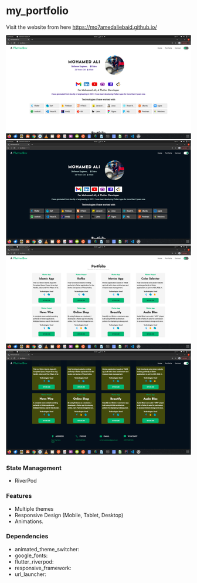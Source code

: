 # my_portfolio

Visit the website from here https://mo7amedaliebaid.github.io/

<p float="left">
   <img src="https://github.com/mo7amedaliEbaid/my-portfolio/blob/22d63a8355dbbcfe9d3beb1aa486ba1b753900b0/screenshots/home.png" width="570" />
   <img src="https://github.com/mo7amedaliEbaid/my-portfolio/blob/22d63a8355dbbcfe9d3beb1aa486ba1b753900b0/screenshots/home_dark.png" width="570" />
   <img src="https://github.com/mo7amedaliEbaid/my-portfolio/blob/22d63a8355dbbcfe9d3beb1aa486ba1b753900b0/screenshots/projects.png" width="570" />
   <img src="https://github.com/mo7amedaliEbaid/my-portfolio/blob/22d63a8355dbbcfe9d3beb1aa486ba1b753900b0/screenshots/contact_dark.png" width="570" />
</p>


### State Management
- RiverPod

### Features
- Multiple themes
- Responsive Design (Mobile, Tablet, Desktop)
- Animations.

### Dependencies
- animated_theme_switcher:
- google_fonts:
- flutter_riverpod:
- responsive_framework:
- url_launcher:
